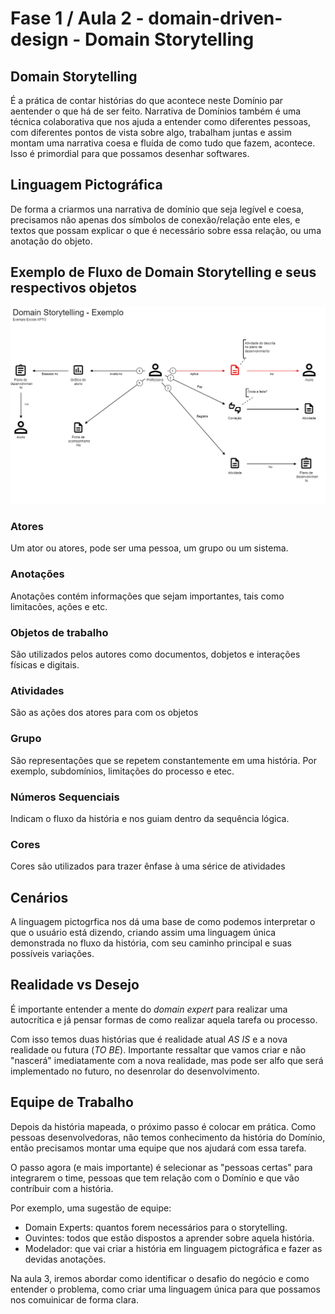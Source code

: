 # Fase 1 / Aula 2 - domain-driven-design - Domain Storytelling


## Domain Storytelling

É a prática de contar histórias do que acontece neste Domínio par aentender o que há de ser feito. Narrativa de Domínios também é uma técnica colaborativa que 
nos ajuda a entender como diferentes pessoas, com diferentes pontos de vista sobre 
algo, trabalham juntas e assim montam uma narrativa coesa e fluída de como tudo 
que fazem, acontece. Isso é primordial para que possamos desenhar softwares.

## Linguagem Pictográfica

De forma a criarmos una narrativa de domínio que seja legível e coesa, precisamos não apenas dos símbolos de conexão/relação ente eles, e textos que possam explicar o que é necessário sobre essa relação, ou uma anotação do objeto.

## Exemplo de Fluxo de Domain Storytelling e seus respectivos objetos

<img src="../resources/Exemplo Storytelling Domain.png" alt="fluxo-storytelling-class2">

### Atores
Um ator ou atores, pode ser uma pessoa, um grupo ou um sistema.

### Anotações
Anotações contém informações que sejam importantes, tais como limitacões, ações e etc.

### Objetos de trabalho
São utilizados pelos autores como documentos, dobjetos e interações físicas e digitais.

### Atividades
São as ações dos atores para com os objetos

### Grupo
São representações que se repetem constantemente em uma história. Por exemplo, subdomínios, limitações do processo e etec.

### Números Sequenciais
Indicam o fluxo da história e nos guiam dentro da sequência lógica.

### Cores
Cores são utilizados para trazer ênfase à uma sérice de atividades

## Cenários
A linguagem pictogrfica nos dá uma base de como podemos interpretar o que o usuário está dizendo, criando assim uma linguagem única demonstrada no fluxo da história, com seu caminho principal e suas possíveis variações.

## Realidade vs Desejo
É importante entender a mente do <i>domain expert</i> para realizar uma autocrítica e já pensar formas de como realizar aquela tarefa ou processo. 

Com isso temos duas histórias que é realidade atual *AS IS* e a nova realidade ou futura (*TO BE*). Importante ressaltar que vamos criar e não "nascerá" imediatamente com a nova realidade, mas pode ser alfo que será implementado no futuro, no desenrolar do desenvolvimento. 

## Equipe de Trabalho

Depois da história mapeada, o próximo passo é colocar em prática. Como pessoas desenvolvedoras, não temos conhecimento da história do Domínio, então precisamos montar uma equipe que nos ajudará com essa tarefa.

O passo agora (e mais importante) é selecionar as "pessoas certas" para integrarem o time, pessoas que tem relação com o Domínio e que vão contríbuir com a história. 

Por exemplo, uma sugestão de equipe:

- Domain Experts: quantos forem necessários para o storytelling.
- Ouvintes: todos que estão dispostos a aprender sobre aquela história. 
- Modelador: que vai criar a história em linguagem pictográfica e fazer as devidas anotações.


Na aula 3, iremos abordar como identificar o desafio do negócio e como entender o problema, como criar uma linguagem única para que possamos nos comuinicar de forma clara. 